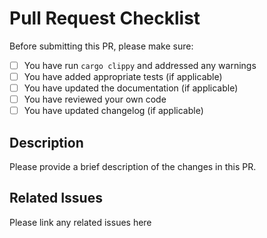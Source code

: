 # Pull Request Checklist

Before submitting this PR, please make sure:

- [ ] You have run `cargo clippy` and addressed any warnings
- [ ] You have added appropriate tests (if applicable)
- [ ] You have updated the documentation (if applicable)
- [ ] You have reviewed your own code
- [ ] You have updated changelog (if applicable)

## Description

Please provide a brief description of the changes in this PR.

## Related Issues

Please link any related issues here

